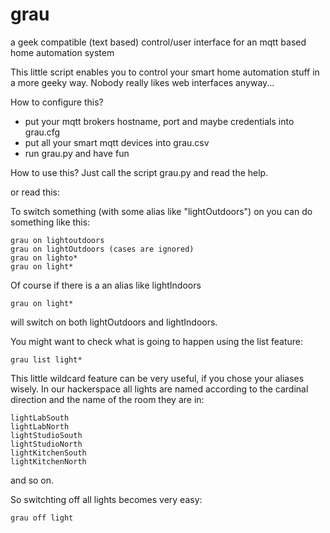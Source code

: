 # grau
a geek compatible (text based) control/user interface for an mqtt based home automation system

This little script enables you to control your smart home automation stuff in a more geeky way. Nobody really likes web interfaces anyway...

How to configure this?
- put your mqtt brokers hostname, port and maybe credentials into grau.cfg
- put all your smart mqtt devices into grau.csv
- run grau.py and have fun

How to use this?
Just call the script grau.py and read the help.

or read this:

To switch something (with some alias like "lightOutdoors") on you can do something like this:

```
grau on lightoutdoors
grau on lightOutdoors (cases are ignored)
grau on lighto*
grau on light*
```

Of course if there is a an alias like lightIndoors

```
grau on light* 
```

will switch on both lightOutdoors and lightIndoors.

You might want to check what is going to happen using the list feature:

```
grau list light*
```

This little wildcard feature can be very useful, if you chose your aliases wisely.
In our hackerspace all lights are named according to the cardinal direction and the name of the room they are in:
```
lightLabSouth
lightLabNorth
lightStudioSouth
lightStudioNorth
lightKitchenSouth
lightKitchenNorth
```

and so on.

So switchting off all lights becomes very easy:

```
grau off light
```
